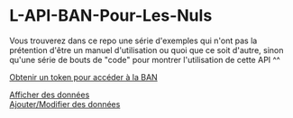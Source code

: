 # L-API-BAN-Pour-Les-Nuls

Vous trouverez dans ce repo une série d'exemples qui n'ont pas la prétention d'être un manuel d'utilisation ou quoi que ce soit d'autre, sinon qu'une série de bouts de "code" pour montrer l'utilisation de cette API ^^

[Obtenir un token pour accéder à la BAN](./GetAToken.md)  

[Afficher des données](./GetSomeDatas.md)  
[Ajouter/Modifier des données](./Commune.md)  
